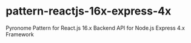 # pattern-reactjs-16x-express-4x
Pyronome Pattern for React.js 16.x Backend API for Node.js Express 4.x Framework
